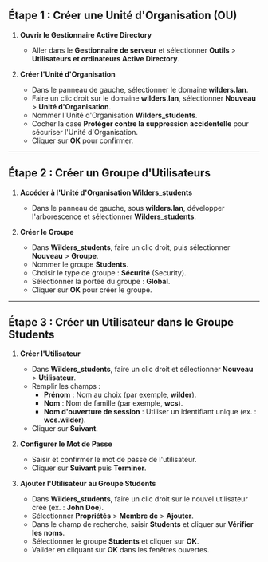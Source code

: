 ## Étape 1 : Créer une Unité d'Organisation (OU)

1. **Ouvrir le Gestionnaire Active Directory**
   - Aller dans le **Gestionnaire de serveur** et sélectionner **Outils** > **Utilisateurs et ordinateurs Active Directory**.

2. **Créer l'Unité d'Organisation**
   - Dans le panneau de gauche, sélectionner le domaine **wilders.lan**.
   - Faire un clic droit sur le domaine **wilders.lan**, sélectionner **Nouveau** > **Unité d'Organisation**.
   - Nommer l'Unité d'Organisation **Wilders_students**.
   - Cocher la case **Protéger contre la suppression accidentelle** pour sécuriser l'Unité d'Organisation.
   - Cliquer sur **OK** pour confirmer.

---

## Étape 2 : Créer un Groupe d'Utilisateurs

1. **Accéder à l'Unité d'Organisation Wilders_students**
   - Dans le panneau de gauche, sous **wilders.lan**, développer l'arborescence et sélectionner **Wilders_students**.

2. **Créer le Groupe**
   - Dans **Wilders_students**, faire un clic droit, puis sélectionner **Nouveau** > **Groupe**.
   - Nommer le groupe **Students**.
   - Choisir le type de groupe : **Sécurité** (Security).
   - Sélectionner la portée du groupe : **Global**.
   - Cliquer sur **OK** pour créer le groupe.

---

## Étape 3 : Créer un Utilisateur dans le Groupe Students

1. **Créer l'Utilisateur**
   - Dans **Wilders_students**, faire un clic droit et sélectionner **Nouveau** > **Utilisateur**.
   - Remplir les champs :
     - **Prénom** : Nom au choix (par exemple, **wilder**).
     - **Nom** : Nom de famille (par exemple, **wcs**).
     - **Nom d'ouverture de session** : Utiliser un identifiant unique (ex. : **wcs.wilder**).
   - Cliquer sur **Suivant**.

2. **Configurer le Mot de Passe**
   - Saisir et confirmer le mot de passe de l'utilisateur.
   - Cliquer sur **Suivant** puis **Terminer**.

3. **Ajouter l'Utilisateur au Groupe Students**
   - Dans **Wilders_students**, faire un clic droit sur le nouvel utilisateur créé (ex. : **John Doe**).
   - Sélectionner **Propriétés** > **Membre de** > **Ajouter**.
   - Dans le champ de recherche, saisir **Students** et cliquer sur **Vérifier les noms**.
   - Sélectionner le groupe **Students** et cliquer sur **OK**.
   - Valider en cliquant sur **OK** dans les fenêtres ouvertes.

